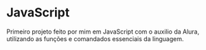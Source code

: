# JavaScript
Primeiro projeto feito por mim em JavaScript com o auxilio da Alura, utilizando as funções e comandados essenciais da linguagem.
